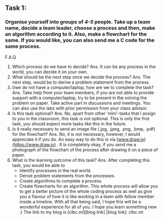 ## **Task 1**:
### Organise yourself into groups of _4-5_ people. Take up a team name, decide a team leader, choose a process and then, make an algorithm according to it. Also, make a flowchart for the same. If you would like, you can also send me a C code for the same process.
F.A.Q
1. Which process do we have to decide? 
	Ans. It can be any process in the world, you can decide it on your own.
2. What should be the next step once we decide the process?
	 Ans. The next step, would be to derive a problem statement from the process.
3. I/we do not have a computer/laptop, how are we to complete the task? 
	Ans. Take help from your team members, if you are not able to provide support with a computer/laptop, try to be present in the solving the problem on paper. Take active part in discussions and meetings. You can also use the labs with prior permission from your class advisor.
4. Is this task optional? 
	Ans. No, apart from other 'mini'-tasks that I assign to you in the classroom, this task is not optional. This is only the first task, you should expect more tasks like this in the future.
5. Is it really necessary to send an image file (.jpg, .jpeg, .png, .bmp, .pdf) for the flowchart? 
	Ans. No, it is not necessary, however, I would appreciate it if you do. An easy way to do this is via [www.draw.io](https://www.draw.io) . It is completely okay, if you send me a photograph of the flowchart of the process after drawing it on a piece of paper.
6. What is the learning outcome of this task?
	Ans. After completing this task, you would be able to 
	-	Identify processes in the real world.
	-	Derive problem statements from the processes.
	-	Create algorithms to complete a process.
	-	Create flowcharts for an algorithm.
	This whole process will allow you to get a better picture of the whole coding process as well as give you a flavour of how it is like 
	working in a team with fellow member inside a timeline.
With all that being said, I hope this will be a wonderful experience for all of you. I hope you learn something new :)
The link to my blog is [clbc.ml][blog link]
[blog link]: clbc.ml
